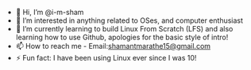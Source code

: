 - 👋 Hi, I’m @i-m-sham
- 👀 I’m interested in anything related to OSes, and computer enthusiast
- 🌱 I’m currently learning to build Linux From Scratch (LFS) and also learning how to use Github, apologies for the basic style of intro!
- 📫 How to reach me - Email:shamantmarathe15@gmail.com
- ⚡ Fun fact: I have been using Linux ever since I was 10!

<!---
i-m-sham/i-m-sham is a ✨ special ✨ repository because its `README.md` (this file) appears on your GitHub profile.
You can click the Preview link to take a look at your changes.
--->
